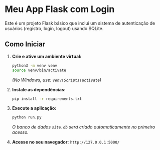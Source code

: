 # Meu App Flask com Login

Este é um projeto Flask básico que inclui um sistema de autenticação de usuários (registro, login, logout) usando SQLite.

## Como Iniciar

1.  **Crie e ative um ambiente virtual:**
    ```bash
    python3 -m venv venv
    source venv/bin/activate
    ```
    *(No Windows, use: `venv\Scripts\activate`)*

2.  **Instale as dependências:**
    ```bash
    pip install -r requirements.txt
    ```

3.  **Execute a aplicação:**
    ```bash
    python run.py
    ```
    *O banco de dados `site.db` será criado automaticamente no primeiro acesso.*

4.  **Acesse no seu navegador:** `http://127.0.0.1:5000/`
